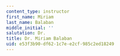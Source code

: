 ```yaml
---
content_type: instructor
first_name: Miriam
last_name: Balaban
middle_initial: ''
salutation: Dr.
title: Dr. Miriam Balaban
uid: e53f3b90-df62-1c7e-e2cf-985c2ed18249
---
```

